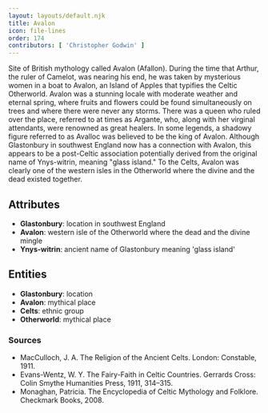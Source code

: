 ```yaml
---
layout: layouts/default.njk
title: Avalon
icon: file-lines
order: 174
contributors: [ 'Christopher Godwin' ]
---
```

Site of British mythology called Avalon (Afallon). During the time that Arthur, the ruler of Camelot, was nearing his end, he was taken by mysterious women in a boat to Avalon, an Island of Apples that typifies the Celtic Otherworld. Avalon was a stunning locale with moderate weather and eternal spring, where fruits and flowers could be found simultaneously on trees and where there were never any storms. There was a queen who ruled over the place, referred to at times as Argante, who, along with her virginal attendants, were renowned as great healers. In some legends, a shadowy figure referred to as Avalloc was believed to be the king of Avalon. Although Glastonbury in southwest England now has a connection with Avalon, this appears to be a post-Celtic association potentially derived from the original name of Ynys-witrin, meaning "glass island." To the Celts, Avalon was clearly one of the western isles in the Otherworld where the divine and the dead existed together.

## Attributes

- **Glastonbury**: location in southwest England
- **Avalon**: western isle of the Otherworld where the dead and the divine mingle
- **Ynys-witrin**: ancient name of Glastonbury meaning 'glass island'

## Entities

- **Glastonbury**: location
- **Avalon**: mythical place
- **Celts**: ethnic group
- **Otherworld**: mythical place

### Sources

- MacCulloch, J. A. The Religion of the Ancient Celts. London: Constable, 1911.
- Evans-Wentz, W. Y. The Fairy-Faith in Celtic Countries. Gerrards Cross: Colin Smythe Humanities Press, 1911, 314–315.
- Monaghan, Patricia. The Encyclopedia of Celtic Mythology and Folklore. Checkmark Books, 2008.

